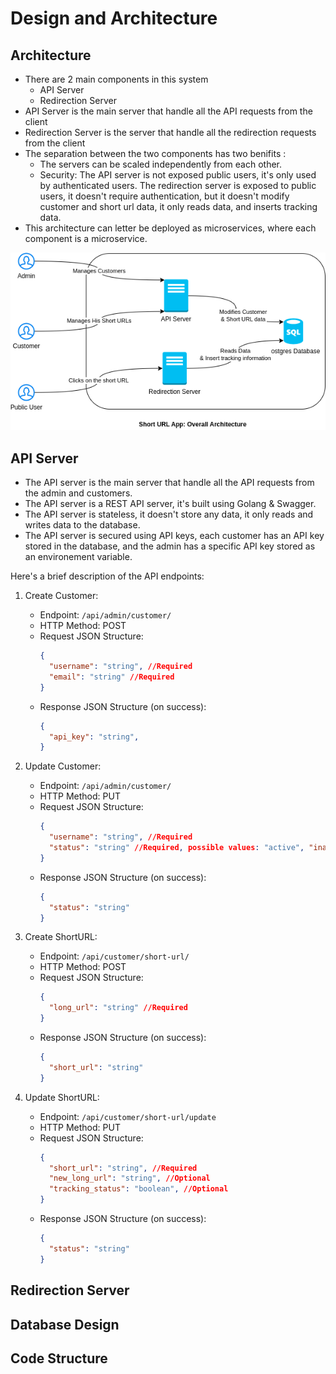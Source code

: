 # Design and Architecture

## Architecture 
- There are 2 main components in this system
    - API Server
    - Redirection Server
- API Server is the main server that handle all the API requests from the client
- Redirection Server is the server that handle all the redirection requests from the client
- The separation between the two components has two benifits : 
    - The servers can be scaled independently from each other.
    - Security: The API server is not exposed public users, it's only used by authenticated users. The redirection server is exposed to public users, it doesn't require authentication, but it doesn't modify customer and short url data, it only reads data, and inserts tracking data.
- This architecture can letter be deployed as microservices, where each component is a microservice.

<p align="center"><img src="images/ArchitectureDiagrams.drawio.png"/></p>

## API Server
- The API server is the main server that handle all the API requests from the admin and customers.
- The API server is a REST API server, it's built using Golang & Swagger.
- The API server is stateless, it doesn't store any data, it only reads and writes data to the database.
- The API server is secured using API keys, each customer has an API key stored in the database, and the admin has a specific API key stored as an environement variable.

Here's a brief description of the API endpoints:
1. Create Customer:
   - Endpoint: `/api/admin/customer/`
   - HTTP Method: POST
   - Request JSON Structure:
     ```json
     {
       "username": "string", //Required
       "email": "string" //Required
     }
     ```
   - Response JSON Structure (on success):
     ```json
     {
       "api_key": "string",
     }
     ```

2. Update Customer:
   - Endpoint: `/api/admin/customer/`
   - HTTP Method: PUT
   - Request JSON Structure:
     ```json
     {
       "username": "string", //Required
       "status": "string" //Required, possible values: "active", "inactive"
     }
     ```
   - Response JSON Structure (on success):
     ```json
     {
       "status": "string"
     }
     ```

3. Create ShortURL:
   - Endpoint: `/api/customer/short-url/`
   - HTTP Method: POST
   - Request JSON Structure:
     ```json
     {
       "long_url": "string" //Required
     }
     ```
   - Response JSON Structure (on success):
     ```json
     {
       "short_url": "string"
     }
     ```

4. Update ShortURL:
   - Endpoint: `/api/customer/short-url/update`
   - HTTP Method: PUT
   - Request JSON Structure:
     ```json
     {
       "short_url": "string", //Required
       "new_long_url": "string", //Optional
       "tracking_status": "boolean", //Optional
     }
     ```
   - Response JSON Structure (on success):
     ```json
     {
       "status": "string"
     }
     ```

## Redirection Server

## Database Design

## Code Structure

